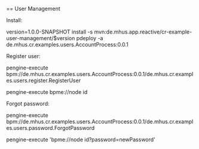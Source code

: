 == User Management

Install:

version=1.0.0-SNAPSHOT
install -s mvn:de.mhus.app.reactive/cr-example-user-management/$version
pdeploy -a de.mhus.cr.examples.users.AccountProcess:0.0.1


Register user:

pengine-execute bpm://de.mhus.cr.examples.users.AccountProcess:0.0.1/de.mhus.cr.examples.users.register.RegisterUser

pengine-execute bpme://node id


Forgot password:

pengine-execute bpm://de.mhus.cr.examples.users.AccountProcess:0.0.1/de.mhus.cr.examples.users.password.ForgotPassword

pengine-execute 'bpme://node id?password=newPassword'

